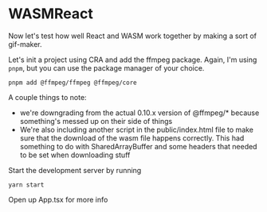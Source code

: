 # WASMReact

Now let's test how well React and WASM work together by making a sort of gif-maker.

Let's init a project using CRA and add the ffmpeg package. Again, I'm using `pnpm`, but you can use the package manager of your choice.

```shell
pnpm add @ffmpeg/ffmpeg @ffmpeg/core
```

A couple things to note:
 - we're downgrading from the actual 0.10.x version of @ffmpeg/* because something's messed up on their side of things
 - We're also including another script in the public/index.html file to make sure that the download of the wasm file happens correctly. This had something to do with SharedArrayBuffer and some headers that needed to be set when downloading stuff

Start the development server by running

```shell
yarn start
```

Open up App.tsx for more info
